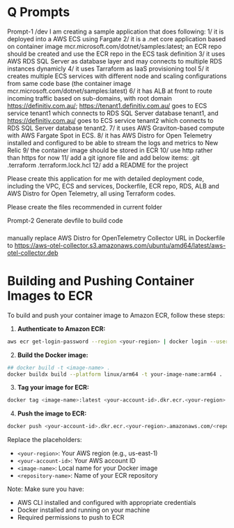 # Q Prompts

Prompt-1
/dev I am creating a sample application that does following:
1/ it is deployed into a AWS ECS using Fargate
2/ it is a .net core application based on container image mcr.microsoft.com/dotnet/samples:latest; an ECR repo should be created and use the ECR repo in the ECS task definition 
3/ it uses AWS RDS SQL Server as database layer and may connects to multiple RDS instances dynamicly
4/ it uses Tarraform as IaaS provisioning tool
5/ it creates multiple ECS services with different node and scaling configurations from same code base (the container image mcr.microsoft.com/dotnet/samples:latest) 
6/ it has ALB at front to route incoming traffic based on sub-domains, with root domain https://definitiv.com.au/;  https://tenant1.definitiv.com.au/ goes to  ECS service tenant1 which connects to RDS SQL Server database tenant1, and  https://definitiv.com.au/ goes to  ECS service tenant2 which connects to RDS SQL Server database tenant2.
7/ it uses AWS Graviton-based compute with AWS Fargate Spot in ECS.
8/ it has AWS Distro for Open Telemetry installed and configured to be able to stream the logs and metrics to New Relic
9/ the container image should be stored in ECR
10/ use http rather than https for now
11/ add a git ignore file and add below items: .git .terraform .terraform.lock.hcl
12/ add a README for the project

Please create this application for me with detailed deployment code, including the VPC, ECS and services, Dockerfile, ECR repo, RDS, ALB and AWS Distro for Open Telemetry, all using Terraform codes.

Please create the files recommended in current folder

Prompt-2
Generate devfile to build code


### 
manually replace AWS Distro for OpenTelemetry Collector URL in Dockerfile to 
https://aws-otel-collector.s3.amazonaws.com/ubuntu/amd64/latest/aws-otel-collector.deb


# Building and Pushing Container Images to ECR

To build and push your container image to Amazon ECR, follow these steps:

1. **Authenticate to Amazon ECR:**
```bash
aws ecr get-login-password --region <your-region> | docker login --username AWS --password-stdin <your-account-id>.dkr.ecr.<your-region>.amazonaws.com
```

2. **Build the Docker image:**
```bash
## docker build -t <image-name> .
docker buildx build --platform linux/arm64 -t your-image-name:arm64 .
```

3. **Tag your image for ECR:**
```bash
docker tag <image-name>:latest <your-account-id>.dkr.ecr.<your-region>.amazonaws.com/<repository-name>:latest
```

4. **Push the image to ECR:**
```bash
docker push <your-account-id>.dkr.ecr.<your-region>.amazonaws.com/<repository-name>:latest
```

Replace the placeholders:
- `<your-region>`: Your AWS region (e.g., us-east-1)
- `<your-account-id>`: Your AWS account ID
- `<image-name>`: Local name for your Docker image
- `<repository-name>`: Name of your ECR repository

Note: Make sure you have:
- AWS CLI installed and configured with appropriate credentials
- Docker installed and running on your machine
- Required permissions to push to ECR